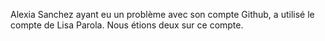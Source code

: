 Alexia Sanchez ayant eu un problème avec son compte Github, a utilisé le compte de Lisa Parola. Nous étions deux sur ce compte. 
